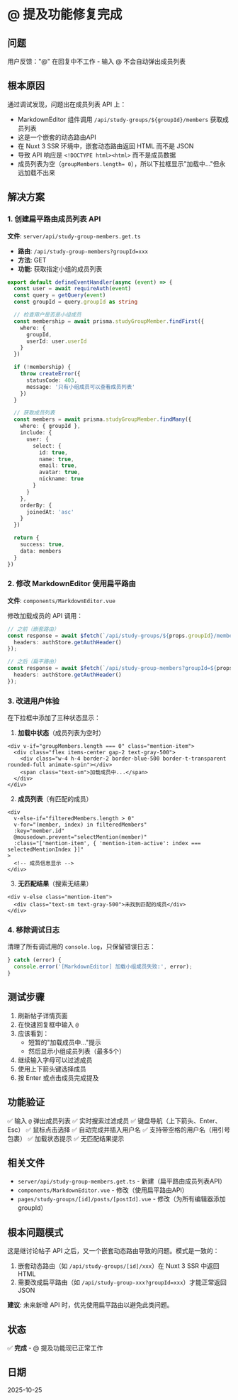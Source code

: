 # @ 提及功能修复完成

## 问题

用户反馈："@" 在回复中不工作 - 输入 @ 不会自动弹出成员列表

## 根本原因

通过调试发现，问题出在成员列表 API 上：
- MarkdownEditor 组件调用 `/api/study-groups/${groupId}/members` 获取成员列表
- 这是一个嵌套的动态路由API
- 在 Nuxt 3 SSR 环境中，嵌套动态路由返回 HTML 而不是 JSON
- 导致 API 响应是 `<!DOCTYPE html><html>` 而不是成员数据
- 成员列表为空（`groupMembers.length= 0`），所以下拉框显示"加载中..."但永远加载不出来

## 解决方案

### 1. 创建扁平路由成员列表 API

**文件**: `server/api/study-group-members.get.ts`
- **路由**: `/api/study-group-members?groupId=xxx`
- **方法**: GET
- **功能**: 获取指定小组的成员列表

```typescript
export default defineEventHandler(async (event) => {
  const user = await requireAuth(event)
  const query = getQuery(event)
  const groupId = query.groupId as string

  // 检查用户是否是小组成员
  const membership = await prisma.studyGroupMember.findFirst({
    where: {
      groupId,
      userId: user.userId
    }
  })

  if (!membership) {
    throw createError({
      statusCode: 403,
      message: '只有小组成员可以查看成员列表'
    })
  }

  // 获取成员列表
  const members = await prisma.studyGroupMember.findMany({
    where: { groupId },
    include: {
      user: {
        select: {
          id: true,
          name: true,
          email: true,
          avatar: true,
          nickname: true
        }
      }
    },
    orderBy: {
      joinedAt: 'asc'
    }
  })

  return {
    success: true,
    data: members
  }
})
```

### 2. 修改 MarkdownEditor 使用扁平路由

**文件**: `components/MarkdownEditor.vue`

修改加载成员的 API 调用：
```typescript
// 之前（嵌套路由）
const response = await $fetch(`/api/study-groups/${props.groupId}/members`, {
  headers: authStore.getAuthHeader()
});

// 之后（扁平路由）
const response = await $fetch(`/api/study-group-members?groupId=${props.groupId}`, {
  headers: authStore.getAuthHeader()
});
```

### 3. 改进用户体验

在下拉框中添加了三种状态显示：

1. **加载中状态**（成员列表为空时）
```vue
<div v-if="groupMembers.length === 0" class="mention-item">
  <div class="flex items-center gap-2 text-gray-500">
    <div class="w-4 h-4 border-2 border-blue-500 border-t-transparent rounded-full animate-spin"></div>
    <span class="text-sm">加载成员中...</span>
  </div>
</div>
```

2. **成员列表**（有匹配的成员）
```vue
<div
  v-else-if="filteredMembers.length > 0"
  v-for="(member, index) in filteredMembers"
  :key="member.id"
  @mousedown.prevent="selectMention(member)"
  :class="['mention-item', { 'mention-item-active': index === selectedMentionIndex }]"
>
  <!-- 成员信息显示 -->
</div>
```

3. **无匹配结果**（搜索无结果）
```vue
<div v-else class="mention-item">
  <div class="text-sm text-gray-500">未找到匹配的成员</div>
</div>
```

### 4. 移除调试日志

清理了所有调试用的 `console.log`，只保留错误日志：
```typescript
} catch (error) {
  console.error('[MarkdownEditor] 加载小组成员失败:', error);
}
```

## 测试步骤

1. 刷新帖子详情页面
2. 在快速回复框中输入 `@`
3. 应该看到：
   - 短暂的"加载成员中..."提示
   - 然后显示小组成员列表（最多5个）
4. 继续输入字母可以过滤成员
5. 使用上下箭头键选择成员
6. 按 Enter 或点击成员完成提及

## 功能验证

✅ 输入 `@` 弹出成员列表
✅ 实时搜索过滤成员
✅ 键盘导航（上下箭头、Enter、Esc）
✅ 鼠标点击选择
✅ 自动完成并插入用户名
✅ 支持带空格的用户名（用引号包裹）
✅ 加载状态提示
✅ 无匹配结果提示

## 相关文件

- `server/api/study-group-members.get.ts` - 新建（扁平路由成员列表API）
- `components/MarkdownEditor.vue` - 修改（使用扁平路由API）
- `pages/study-groups/[id]/posts/[postId].vue` - 修改（为所有编辑器添加 groupId）

## 根本问题模式

这是继讨论帖子 API 之后，又一个嵌套动态路由导致的问题。模式是一致的：
1. 嵌套动态路由（如 `/api/study-groups/[id]/xxx`）在 Nuxt 3 SSR 中返回 HTML
2. 需要改成扁平路由（如 `/api/study-group-xxx?groupId=xxx`）才能正常返回 JSON

**建议**: 未来新增 API 时，优先使用扁平路由以避免此类问题。

## 状态

✅ **完成** - @ 提及功能现已正常工作

## 日期

2025-10-25
